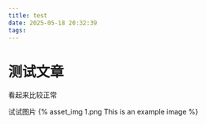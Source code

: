 ```yaml
---
title: test
date: 2025-05-18 20:32:39
tags:
---
```


# 测试文章

看起来比较正常

试试图片
{% asset_img 1.png This is an example image %}